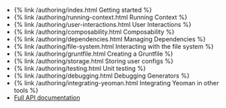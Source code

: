  * {% link /authoring/index.html Getting started %}
 * {% link /authoring/running-context.html Running Context %}
 * {% link /authoring/user-interactions.html User Interactions %}
 * {% link /authoring/composability.html Composability %}
 * {% link /authoring/dependencies.html Managing Dependencies %}
 * {% link /authoring/file-system.html Interacting with the file system %}
 * {% link /authoring/gruntfile.html Creating a Gruntfile %}
 * {% link /authoring/storage.html Storing  user configs %}
 * {% link /authoring/testing.html Unit testing %}
 * {% link /authoring/debugging.html Debugging Generators %}
 * {% link /authoring/integrating-yeoman.html Integrating Yeoman in other tools %}
 * [Full API documentation](http://yeoman.github.io/generator/)

